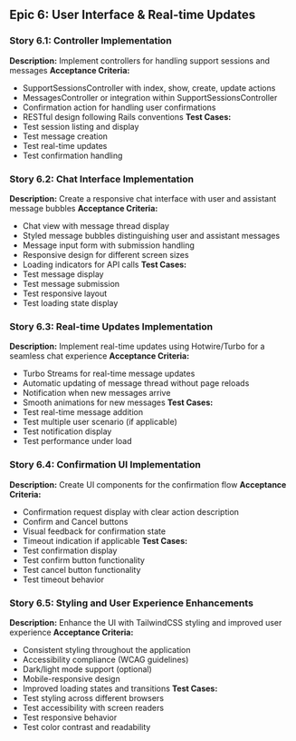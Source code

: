 ## Epic 6: User Interface & Real-time Updates

### Story 6.1: Controller Implementation
**Description:** Implement controllers for handling support sessions and messages
**Acceptance Criteria:**
- SupportSessionsController with index, show, create, update actions
- MessagesController or integration within SupportSessionsController
- Confirmation action for handling user confirmations
- RESTful design following Rails conventions
**Test Cases:**
- Test session listing and display
- Test message creation
- Test real-time updates
- Test confirmation handling

### Story 6.2: Chat Interface Implementation
**Description:** Create a responsive chat interface with user and assistant message bubbles
**Acceptance Criteria:**
- Chat view with message thread display
- Styled message bubbles distinguishing user and assistant messages
- Message input form with submission handling
- Responsive design for different screen sizes
- Loading indicators for API calls
**Test Cases:**
- Test message display
- Test message submission
- Test responsive layout
- Test loading state display

### Story 6.3: Real-time Updates Implementation
**Description:** Implement real-time updates using Hotwire/Turbo for a seamless chat experience
**Acceptance Criteria:**
- Turbo Streams for real-time message updates
- Automatic updating of message thread without page reloads
- Notification when new messages arrive
- Smooth animations for new messages
**Test Cases:**
- Test real-time message addition
- Test multiple user scenario (if applicable)
- Test notification display
- Test performance under load

### Story 6.4: Confirmation UI Implementation
**Description:** Create UI components for the confirmation flow
**Acceptance Criteria:**
- Confirmation request display with clear action description
- Confirm and Cancel buttons
- Visual feedback for confirmation state
- Timeout indication if applicable
**Test Cases:**
- Test confirmation display
- Test confirm button functionality
- Test cancel button functionality
- Test timeout behavior

### Story 6.5: Styling and User Experience Enhancements
**Description:** Enhance the UI with TailwindCSS styling and improved user experience
**Acceptance Criteria:**
- Consistent styling throughout the application
- Accessibility compliance (WCAG guidelines)
- Dark/light mode support (optional)
- Mobile-responsive design
- Improved loading states and transitions
**Test Cases:**
- Test styling across different browsers
- Test accessibility with screen readers
- Test responsive behavior
- Test color contrast and readability